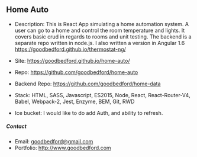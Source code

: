 ## Home Auto
- Description: This is React App simulating a home automation system. A user can go to a home and control the room temperature and lights. It covers basic crud in regards to rooms and unit testing. The backend is a separate repo written in node.js. I also written a version in Angular 1.6 https://goodbedford.github.io/thermostat-ng/


- Site: https://goodbedford.github.io/home-auto/
- Repo: https://github.com/goodbedford/home-auto
- Backend Repo: https://github.com/goodbedford/home-data
- Stack: HTML, SASS, Javascript, ES2015,  Node, React, React-Router-V4, Babel, Webpack-2, Jest, Enzyme, BEM, Git, RWD

- Ice bucket: I would like to do add Auth, and ability to refresh.

##### Contact
- Email: goodbedford@gmail.com
- Portfolio: http://www.goodbedford.com
